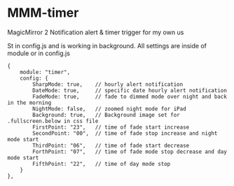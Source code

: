 # MMM-timer
MagicMirror 2 Notification alert & timer trigger for my own us

St in config.js and is working in background.
All settings are inside of module or in config.js

	{
		module: "timer",
		config: {
			SharpMode: true,	// hourly alert notification
			DateMode: true,		// specific date hourly alert notification
			FadeMode: true,		// fade to dimmed mode over night and back in the morning
			NightMode: false,	// zoomed night mode for iPad
			Background: true,	// Background image set for .fullscreen.below in css file
			FirstPoint: "23",	// time of fade start increase
			SecondPoint: "00",	// time of fade stop increase and night mode start
			ThirdPoint: "06",	// time of fade start decrease
			ForthPoint: "07",	// time of fade mode stop decrease and day mode start
			FifthPoint: "22",	// time of day mode stop
		}
	},
